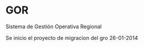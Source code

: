 GOR
===

Sistema de Gestión Operativa Regional


Se inicio el proyecto de migracion del gro 26-01-2014
